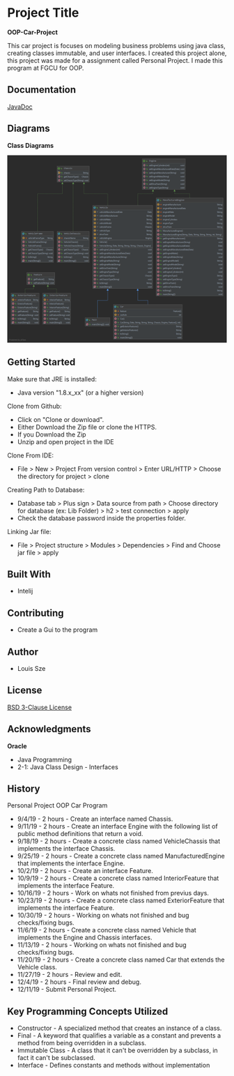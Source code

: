 # Project Title
**OOP-Car-Project**

This car project is focuses on modeling business problems using java class, creating classes immutable, and user interfaces.
I created this project alone, this project was made for a assignment called Personal Project.
I made this program at FGCU for OOP.

## Documentation

[JavaDoc](https://lsze5821.github.io/OOP-Car-Project/)

## Diagrams
**Class Diagrams**

![Diagram](CarDiagram.png)

## Getting Started
Make sure that JRE is installed:
* Java version "1.8.x_xx" (or a higher version)

Clone from Github:
* Click on "Clone or download".
* Either Download the Zip file or clone the HTTPS.
* If you Download the Zip
* Unzip and open project in the IDE

Clone From IDE:
* File > New > Project From version control > Enter URL/HTTP > Choose the directory for project > clone

Creating Path to Database:
* Database tab > Plus sign > Data source from path > Choose directory for database (ex: Lib Folder) > h2 > test connection > apply
* Check the database password inside the properties folder.

Linking Jar file:
* File > Project structure > Modules > Dependencies > Find and Choose jar file > apply



## Built With
* Intelij

## Contributing
* Create a Gui to the program


## Author

* Louis Sze

## License

[BSD 3-Clause License](https://github.com/Lsze5821/OOP-Car-Project/blob/master/LICENSE)

## Acknowledgments
  **Oracle**
* Java Programming
* 2-1: Java Class Design - Interfaces

## History
Personal Project OOP Car Program
* 9/4/19 - 2 hours - Create an interface named Chassis.
* 9/11/19 - 2 hours - Create an interface Engine with the following list of public method definitions that return a void.
* 9/18/19 - 2 hours - Create a concrete class named VehicleChassis that implements the interface Chassis.
* 9/25/19 - 2 hours - Create a concrete class named ManufacturedEngine that implements the interface Engine.
* 10/2/19 - 2 hours - Create an interface Feature.
* 10/9/19 - 2 hours - Create a concrete class named InteriorFeature that implements the interface Feature.
* 10/16/19 - 2 hours - Work on whats not finished from previus days.
* 10/23/19 - 2 hours - Create a concrete class named ExteriorFeature that implements the interface Feature.
* 10/30/19 - 2 hours - Working on whats not finished and bug checks/fixing bugs.
* 11/6/19 - 2 hours - Create a concrete class named Vehicle that implements the Engine and Chassis interfaces.
* 11/13/19 - 2 hours - Working on whats not finished and bug checks/fixing bugs.
* 11/20/19 - 2 hours - Create a concrete class named Car that extends the Vehicle class.
* 11/27/19 - 2 hours - Review and edit.
* 12/4/19 - 2 hours - Final review and debug.
* 12/11/19 - Submit Personal Project.


## Key Programming Concepts Utilized

* Constructor - A specialized method that creates an instance of a class.
* Final - A keyword that qualifies a variable as a constant and prevents a method from being
overridden in a subclass.
* Immutable Class - A class that it can't be overridden by a subclass, in fact it can't be subclassed.
* Interface - Defines constants and methods without implementation




